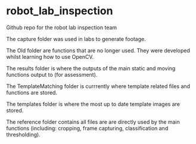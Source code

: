 # robot_lab_inspection

Github repo for the robot lab inspection team

The capture folder was used in labs to generate footage.

The Old folder are functions that are no longer used. They were developed whilst learning how to use OpenCV.

The results folder is where the outputs of the main static and moving functions output to (for assessment).

The TemplateMatching folder is currrently where template related files and functions are stored.

The templates folder is where the most up to date template images are stored.

The reference folder contains all files are are directly used by the main functions (including: cropping, frame capturing, classification and thresholding).

